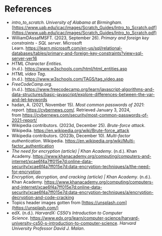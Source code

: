 # References

- *intro_to_scratch. University of Alabama at Birmingham.* [https://www.uab.edu/icac/images/Scratch_Guides/Intro_to_Scratch.pdf](https://www.uab.edu/icac/images/Scratch_Guides/Intro_to_Scratch.pdf)
- WilliamDAssafMSFT. (2023, September 26). *Primary and foreign key constraints - SQL server*. Microsoft Learn. https://learn.microsoft.com/en-us/sql/relational-databases/tables/primary-and-foreign-key-constraints?view=sql-server-ver16
- *HTML Character Entities*. (n.d.). https://www.w3schools.com/html/html_entities.asp
- *HTML video Tag*. (n.d.). https://www.w3schools.com/TAGS/tag_video.asp
- *FreeCodeCamp.org*. (n.d.). https://www.freecodecamp.org/learn/javascript-algorithms-and-data-structures/basic-javascript/explore-differences-between-the-var-and-let-keywords
- hadan, A. (2021, November 15). *Most common passwords of 2021: report*. https://cybernews.com/. Retrieved January 3, 2024, from https://cybernews.com/security/most-common-passwords-of-2021-report/
- Wikipedia contributors. (2023d, December 25). *Brute-force attack*. Wikipedia. https://en.wikipedia.org/wiki/Brute-force_attack
- Wikipedia contributors. (2023b, December 10). *Multi-factor authentication*. Wikipedia. https://en.wikipedia.org/wiki/Multi-factor_authentication
- *The need for encryption (article) | Khan Academy*. (n.d.). Khan Academy. https://www.khanacademy.org/computing/computers-and-internet/xcae6f4a7ff015e7d:online-data-security/xcae6f4a7ff015e7d:data-encryption-techniques/a/the-need-for-encryption
- *Encryption, decryption, and cracking (article) | Khan Academy*. (n.d.). Khan Academy. https://www.khanacademy.org/computing/computers-and-internet/xcae6f4a7ff015e7d:online-data-security/xcae6f4a7ff015e7d:data-encryption-techniques/a/encryption-decryption-and-code-cracking
- Topics header images gotten from [https://unsplash.com](https://unsplash.com/)
- edX. (n.d.). *HarvardX: CS50’s Introduction to Computer Science*. https://www.edx.org/learn/computer-science/harvard-university-cs50-s-introduction-to-computer-science. *Harvard University Professor David J. Malan*.